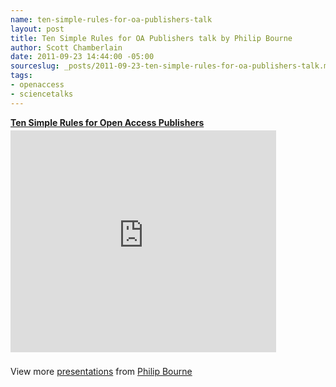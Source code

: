 ```yaml
---
name: ten-simple-rules-for-oa-publishers-talk
layout: post
title: Ten Simple Rules for OA Publishers talk by Philip Bourne
author: Scott Chamberlain
date: 2011-09-23 14:44:00 -05:00
sourceslug: _posts/2011-09-23-ten-simple-rules-for-oa-publishers-talk.md
tags:
- openaccess
- sciencetalks
---
```


<div id="__ss_9354451" style="width: 425px;"><strong style="display: block; margin: 12px 0 4px;"><a href="http://www.slideshare.net/pebourne/ten-simple-rules-for-open-access-publishers" target="_blank" title="Ten Simple Rules for Open Access Publishers">Ten Simple Rules for Open Access Publishers</a></strong> <iframe frameborder="0" height="355" marginheight="0" marginwidth="0" scrolling="no" src="http://www.slideshare.net/slideshow/embed_code/9354451" width="425"></iframe> <br /><br /><div style="padding: 5px 0 12px;">View more <a href="http://www.slideshare.net/" target="_blank">presentations</a> from <a href="http://www.slideshare.net/pebourne" target="_blank">Philip Bourne</a> </div></div>

